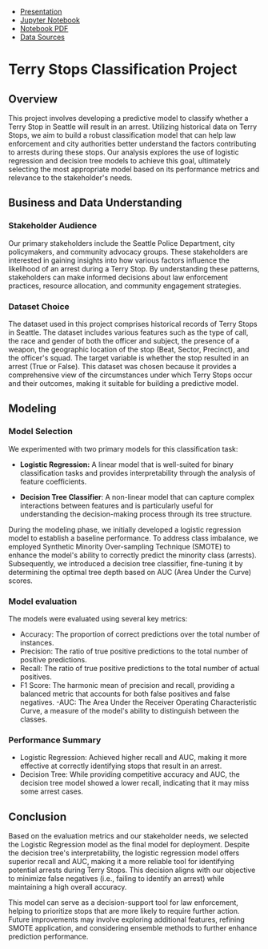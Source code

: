 * [Presentation](https://github.com/MMJGGR/Phase_3_Project/blob/master/presentation.pdf)
* [Jupyter Notebook](https://github.com/MMJGGR/Phase_3_Project/blob/master/index.ipynb)
* [Notebook PDF](https://github.com/MMJGGR/Phase_3_Project/blob/master/index.pdf)
* [Data Sources](https://data.seattle.gov/Public-Safety/Terry-Stops/28ny-9ts8/about_data)



# **Terry Stops Classification Project**

## **Overview**

This project involves developing a predictive model to classify whether a Terry Stop in Seattle will result in an arrest. Utilizing historical data on Terry Stops, we aim to build a robust classification model that can help law enforcement and city authorities better understand the factors contributing to arrests during these stops. Our analysis explores the use of logistic regression and decision tree models to achieve this goal, ultimately selecting the most appropriate model based on its performance metrics and relevance to the stakeholder's needs.

## **Business and Data Understanding**

### **Stakeholder Audience**

Our primary stakeholders include the Seattle Police Department, city policymakers, and community advocacy groups. These stakeholders are interested in gaining insights into how various factors influence the likelihood of an arrest during a Terry Stop. By understanding these patterns, stakeholders can make informed decisions about law enforcement practices, resource allocation, and community engagement strategies.

### **Dataset Choice**

The dataset used in this project comprises historical records of Terry Stops in Seattle. The dataset includes various features such as the type of call, the race and gender of both the officer and subject, the presence of a weapon, the geographic location of the stop (Beat, Sector, Precinct), and the officer's squad. The target variable is whether the stop resulted in an arrest (True or False). This dataset was chosen because it provides a comprehensive view of the circumstances under which Terry Stops occur and their outcomes, making it suitable for building a predictive model.

## **Modeling**
### **Model Selection**

We experimented with two primary models for this classification task:

- **Logistic Regression:** A linear model that is well-suited for binary classification tasks and provides interpretability through the analysis of feature coefficients.

- **Decision Tree Classifier**: A non-linear model that can capture complex interactions between features and is particularly useful for understanding the decision-making process through its tree structure.

During the modeling phase, we initially developed a logistic regression model to establish a baseline performance. To address class imbalance, we employed Synthetic Minority Over-sampling Technique (SMOTE) to enhance the model's ability to correctly predict the minority class (arrests). Subsequently, we introduced a decision tree classifier, fine-tuning it by determining the optimal tree depth based on AUC (Area Under the Curve) scores.

### **Model evaluation**

The models were evaluated using several key metrics:

- Accuracy: The proportion of correct predictions over the total number of instances.
- Precision: The ratio of true positive predictions to the total number of positive predictions.
- Recall: The ratio of true positive predictions to the total number of actual positives.
- F1 Score: The harmonic mean of precision and recall, providing a balanced metric that accounts for both false positives and false negatives.
-AUC: The Area Under the Receiver Operating Characteristic Curve, a measure of the model's ability to distinguish between the classes.

### **Performance Summary**

- Logistic Regression: Achieved higher recall and AUC, making it more effective at correctly identifying stops that result in an arrest.
- Decision Tree: While providing competitive accuracy and AUC, the decision tree model showed a lower recall, indicating that it may miss some arrest cases.

## **Conclusion**
Based on the evaluation metrics and our stakeholder needs, we selected the Logistic Regression model as the final model for deployment. Despite the decision tree's interpretability, the logistic regression model offers superior recall and AUC, making it a more reliable tool for identifying potential arrests during Terry Stops. This decision aligns with our objective to minimize false negatives (i.e., failing to identify an arrest) while maintaining a high overall accuracy.

This model can serve as a decision-support tool for law enforcement, helping to prioritize stops that are more likely to require further action. Future improvements may involve exploring additional features, refining SMOTE application, and considering ensemble methods to further enhance prediction performance.